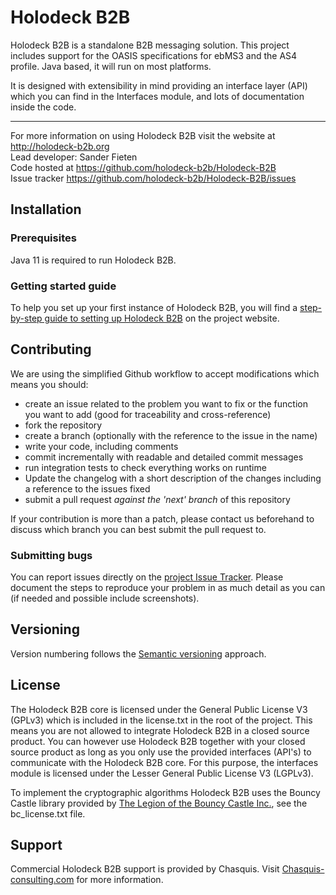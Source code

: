 # Holodeck B2B
Holodeck B2B is a standalone B2B messaging solution. This project includes support for the OASIS specifications for ebMS3 and the AS4 profile. Java based, it will run on most platforms.

It is designed with extensibility in mind providing an interface layer (API) which you can find in the Interfaces module, and lots of documentation inside the code.

__________________
For more information on using Holodeck B2B visit the website at http://holodeck-b2b.org  
Lead developer: Sander Fieten  
Code hosted at https://github.com/holodeck-b2b/Holodeck-B2B  
Issue tracker https://github.com/holodeck-b2b/Holodeck-B2B/issues

## Installation
### Prerequisites
Java 11 is required to run Holodeck B2B.

### Getting started guide
To help you set up your first instance of Holodeck B2B, you will find a [step-by-step guide to setting up Holodeck B2B](http://holodeck-b2b.org/documentation/getting-started/) on the project website.

## Contributing
We are using the simplified Github workflow to accept modifications which means you should:
* create an issue related to the problem you want to fix or the function you want to add (good for traceability and cross-reference)
* fork the repository
* create a branch (optionally with the reference to the issue in the name)
* write your code, including comments 
* commit incrementally with readable and detailed commit messages
* run integration tests to check everything works on runtime
* Update the changelog with a short description of the changes including a reference to the issues fixed
* submit a pull request *against the 'next' branch* of this repository

If your contribution is more than a patch, please contact us beforehand to discuss which branch you can best submit the pull request to.

### Submitting bugs
You can report issues directly on the [project Issue Tracker](https://github.com/holodeck-b2b/Holodeck-B2B/issues).
Please document the steps to reproduce your problem in as much detail as you can (if needed and possible include screenshots).

## Versioning
Version numbering follows the [Semantic versioning](http://semver.org/) approach.

## License
The Holodeck B2B core is licensed under the General Public License V3 (GPLv3) which is included in the license.txt in the root of the project.
This means you are not allowed to integrate Holodeck B2B in a closed source product. You can however use Holodeck B2B together with your closed source product as long as you only use the provided interfaces (API's) to communicate with the Holodeck B2B core.
For this purpose, the interfaces module is licensed under the Lesser General Public License V3 (LGPLv3).

To implement the cryptographic algorithms Holodeck B2B uses the Bouncy Castle library provided by [The Legion of the Bouncy Castle Inc.](http://www.bouncycastle.org), see the bc_license.txt file.

## Support
Commercial Holodeck B2B support is provided by Chasquis. Visit [Chasquis-consulting.com](http://chasquis-consulting.com/holodeck-b2b-support/) for more information.
